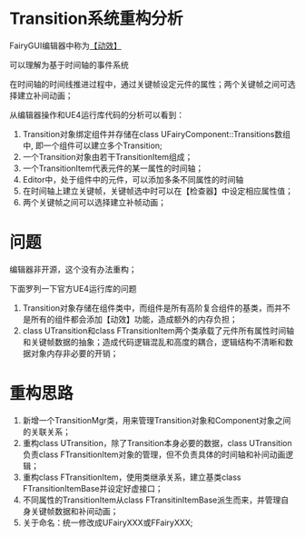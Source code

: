 # Transition系统重构分析

FairyGUI编辑器中称为[【动效】](https://fairygui.com/docs/editor/transition)

可以理解为基于时间轴的事件系统

在时间轴的时间线推进过程中，通过关键帧设定元件的属性；两个关键帧之间可选择建立补间动画；

从编辑器操作和UE4运行库代码的分析可以看到：
1. Transition对象绑定组件并存储在class UFairyComponent::Transitions数组中, 即一个组件可以建立多个Transition;
2. 一个Transition对象由若干TransitionItem组成；
3. 一个TransitionItem代表元件的某一属性的时间轴；
4. Editor中，处于组件中的元件，可以添加多条不同属性的时间轴
5. 在时间轴上建立关键帧，关键帧选中时可以在【检查器】中设定相应属性值；
6. 两个关键帧之间可以选择建立补帧动画；

# 问题
编辑器非开源，这个没有办法重构；

下面罗列一下官方UE4运行库的问题
1. Transition对象存储在组件类中，而组件是所有高阶复合组件的基类，而并不是所有的组件都会添加【动效】功能，造成额外的内存负担；
2. class UTransition和class FTransitionItem两个类承载了元件所有属性时间轴和关键帧数据的抽象；造成代码逻辑混乱和高度的耦合，逻辑结构不清晰和数据对象内存非必要的开销；

# 重构思路
1. 新增一个TransitionMgr类，用来管理Transition对象和Component对象之间的关联关系；
2. 重构class UTransition，除了Transition本身必要的数据，class UTransition负责class FTransitionItem对象的管理，但不负责具体的时间轴和补间动画逻辑；
3. 重构class FTransitionItem，使用类继承关系，建立基类class FTransitionItemBase并设定好虚接口；
4. 不同属性的TransitionItem从class FTransitinItemBase派生而来，并管理自身关键帧数据和补间动画；
5. 关于命名：统一修改成UFairyXXX或FFairyXXX;


